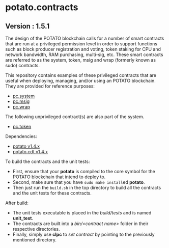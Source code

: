 # potato.contracts

## Version : 1.5.1

The design of the POTATO blockchain calls for a number of smart contracts that are run at a privileged permission level in order to support functions such as block producer registration and voting, token staking for CPU and network bandwidth, RAM purchasing, multi-sig, etc.  These smart contracts are referred to as the system, token, msig and wrap (formerly known as sudo) contracts.

This repository contains examples of these privileged contracts that are useful when deploying, managing, and/or using an POTATO blockchain.  They are provided for reference purposes:

   * [pc.system](https://github.com/POTATO-COIN/potato.contracts/tree/master/pc.system)
   * [pc.msig](https://github.com/POTATO-COIN/potato.contracts/tree/master/pc.msig)
   * [pc.wrap](https://github.com/POTATO-COIN/potato.contracts/tree/master/pc.wrap)

The following unprivileged contract(s) are also part of the system.
   * [pc.token](https://github.com/POTATO-COIN/potato.contracts/tree/master/pc.token)

Dependencies:
* [potato v1.4.x](https://github.com/POTATO-COIN/potato/releases/tag/v1.4.4)
* [potato.cdt v1.4.x](https://github.com/POTATO-COIN/potato.cdt/releases/tag/v1.4.1)

To build the contracts and the unit tests:
* First, ensure that your __potato__ is compiled to the core symbol for the POTATO blockchain that intend to deploy to.
* Second, make sure that you have ```sudo make install```ed __potato__.
* Then just run the ```build.sh``` in the top directory to build all the contracts and the unit tests for these contracts.

After build:
* The unit tests executable is placed in the _build/tests_ and is named __unit_test__.
* The contracts are built into a _bin/\<contract name\>_ folder in their respective directories.
* Finally, simply use __clpc__ to _set contract_ by pointing to the previously mentioned directory.
